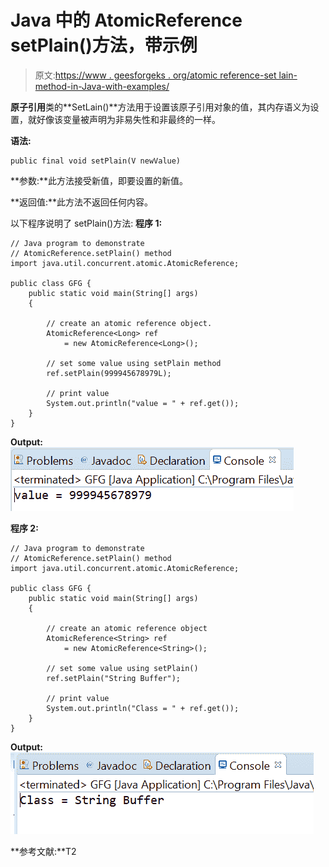 # Java 中的 AtomicReference setPlain()方法，带示例

> 原文:[https://www . geesforgeks . org/atomic reference-set lain-method-in-Java-with-examples/](https://www.geeksforgeeks.org/atomicreference-setplain-method-in-java-with-examples/)

**原子引用**类的**SetLain()**方法用于设置该原子引用对象的值，其内存语义为设置，就好像该变量被声明为非易失性和非最终的一样。

**语法:**

```
public final void setPlain(V newValue)

```

**参数:**此方法接受新值，即要设置的新值。

**返回值:**此方法不返回任何内容。

以下程序说明了 setPlain()方法:
**程序 1:**

```
// Java program to demonstrate
// AtomicReference.setPlain() method
import java.util.concurrent.atomic.AtomicReference;

public class GFG {
    public static void main(String[] args)
    {

        // create an atomic reference object.
        AtomicReference<Long> ref
            = new AtomicReference<Long>();

        // set some value using setPlain method
        ref.setPlain(999945678979L);

        // print value
        System.out.println("value = " + ref.get());
    }
}
```

**Output:**![](img/88ce31be5519e1bc157bf57363f4a079.png)

**程序 2:**

```
// Java program to demonstrate
// AtomicReference.setPlain() method
import java.util.concurrent.atomic.AtomicReference;

public class GFG {
    public static void main(String[] args)
    {

        // create an atomic reference object
        AtomicReference<String> ref
            = new AtomicReference<String>();

        // set some value using setPlain()
        ref.setPlain("String Buffer");

        // print value
        System.out.println("Class = " + ref.get());
    }
}
```

**Output:**![](img/d3eb0ef7feb66bfc84eb9e158fa84d4c.png)

**参考文献:**T2